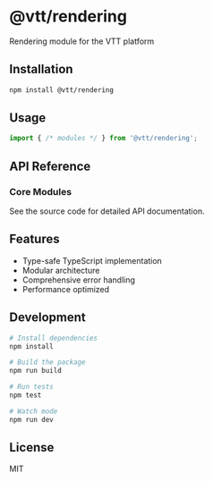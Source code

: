 # @vtt/rendering

Rendering module for the VTT platform

## Installation

```bash
npm install @vtt/rendering
```

## Usage

```typescript
import { /* modules */ } from '@vtt/rendering';
```

## API Reference

### Core Modules

See the source code for detailed API documentation.

## Features

- Type-safe TypeScript implementation
- Modular architecture
- Comprehensive error handling
- Performance optimized

## Development

```bash
# Install dependencies
npm install

# Build the package
npm run build

# Run tests
npm test

# Watch mode
npm run dev
```

## License

MIT
